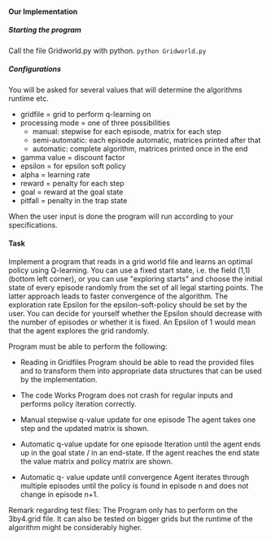 #### Our Implementation

##### Starting the program

Call the file Gridworld.py with python.
`python Gridworld.py`

##### Configurations

You will be asked for several values that will determine the algorithms runtime etc.

- gridfile = grid to perform q-learning on
- processing mode = one of three possibilities
  - manual: stepwise for each episode, matrix for each step
  - semi-automatic: each episode automatic, matrices printed after that
  - automatic: complete algorithm, matrices printed once in the end
- gamma value = discount factor
- epsilon = for epsilon soft policy
- alpha = learning rate
- reward = penalty for each step
- goal = reward at the goal state
- pitfall = penalty in the trap state

When the user input is done the program will run according to your specifications. 
    

#### Task
Implement a program that reads in a grid world file and learns an optimal policy using Q-learning. You can use a fixed start state, i.e. the field (1,1) (bottom left corner), or you can use "exploring starts" and choose the initial state of every episode randomly from the set of all legal starting points. The latter approach leads to faster convergence of the algorithm.
The exploration rate Epsilon for the epsilon-soft-policy should be set by the user. You can decide for yourself whether the Epsilon should decrease with the number of episodes or whether it is fixed. An Epsilon of 1 would mean that the agent explores the grid randomly.


Program must be able to perform the following:

  - Reading in Gridfiles
      Program should be able to read the provided files and to transform them into appropriate data structures that can be used by the implementation.

  - The code Works
      Program does not crash for regular inputs and performs policy iteration correctly.

  - Manual stepwise q-value update for one episode
      The agent takes one step and the updated matrix is shown.

  - Automatic q-value update for one episode
      Iteration until the agent ends up in the goal state / in an end-state. If the agent reaches the end state the value matrix and policy matrix are shown.

  - Automatic q- value update until convergence
      Agent iterates through multiple episodes until the policy is found in episode n and does not change in episode n+1.


Remark regarding test files:
The Program only has to perform on the 3by4.grid file. It can also be tested on bigger grids but the runtime of the algorithm might be considerably higher.

